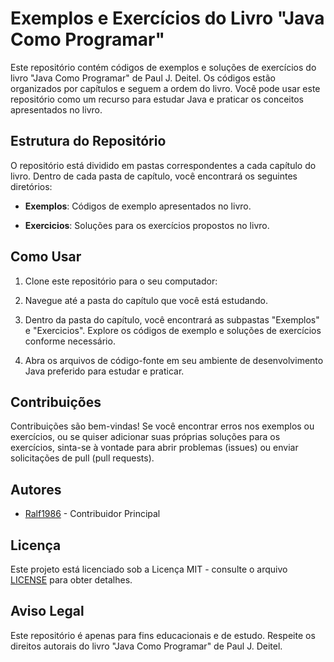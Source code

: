 # Exemplos e Exercícios do Livro "Java Como Programar"

Este repositório contém códigos de exemplos e soluções de exercícios do livro "Java Como Programar" de Paul J. Deitel. Os códigos estão organizados por capítulos e seguem a ordem do livro. Você pode usar este repositório como um recurso para estudar Java e praticar os conceitos apresentados no livro.

## Estrutura do Repositório

O repositório está dividido em pastas correspondentes a cada capítulo do livro. Dentro de cada pasta de capítulo, você encontrará os seguintes diretórios:

- **Exemplos**: Códigos de exemplo apresentados no livro.

- **Exercicios**: Soluções para os exercícios propostos no livro.

## Como Usar

1. Clone este repositório para o seu computador:


2. Navegue até a pasta do capítulo que você está estudando.

3. Dentro da pasta do capítulo, você encontrará as subpastas "Exemplos" e "Exercicios". Explore os códigos de exemplo e soluções de exercícios conforme necessário.

4. Abra os arquivos de código-fonte em seu ambiente de desenvolvimento Java preferido para estudar e praticar.

## Contribuições

Contribuições são bem-vindas! Se você encontrar erros nos exemplos ou exercícios, ou se quiser adicionar suas próprias soluções para os exercícios, sinta-se à vontade para abrir problemas (issues) ou enviar solicitações de pull (pull requests).

## Autores

- [Ralf1986](https://github.com/seu-usuario) - Contribuidor Principal

## Licença

Este projeto está licenciado sob a Licença MIT - consulte o arquivo [LICENSE](LICENSE) para obter detalhes.

## Aviso Legal

Este repositório é apenas para fins educacionais e de estudo. Respeite os direitos autorais do livro "Java Como Programar" de Paul J. Deitel.


